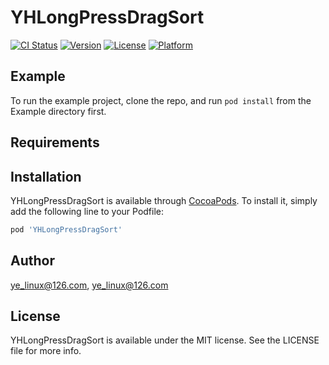 # YHLongPressDragSort

[![CI Status](https://img.shields.io/travis/ye_linux@126.com/YHLongPressDragSort.svg?style=flat)](https://travis-ci.org/ye_linux@126.com/YHLongPressDragSort)
[![Version](https://img.shields.io/cocoapods/v/YHLongPressDragSort.svg?style=flat)](https://cocoapods.org/pods/YHLongPressDragSort)
[![License](https://img.shields.io/cocoapods/l/YHLongPressDragSort.svg?style=flat)](https://cocoapods.org/pods/YHLongPressDragSort)
[![Platform](https://img.shields.io/cocoapods/p/YHLongPressDragSort.svg?style=flat)](https://cocoapods.org/pods/YHLongPressDragSort)

## Example

To run the example project, clone the repo, and run `pod install` from the Example directory first.

## Requirements

## Installation

YHLongPressDragSort is available through [CocoaPods](https://cocoapods.org). To install
it, simply add the following line to your Podfile:

```ruby
pod 'YHLongPressDragSort'
```

## Author

ye_linux@126.com, ye_linux@126.com

## License

YHLongPressDragSort is available under the MIT license. See the LICENSE file for more info.

